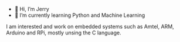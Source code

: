 - 👋 Hi, I’m Jerry
- 🌱 I’m currently learning Python and Machine Learning 

I am interested and work on embedded systems such as Amtel, ARM, Arduino and RPi, mostly unsing the C language.
